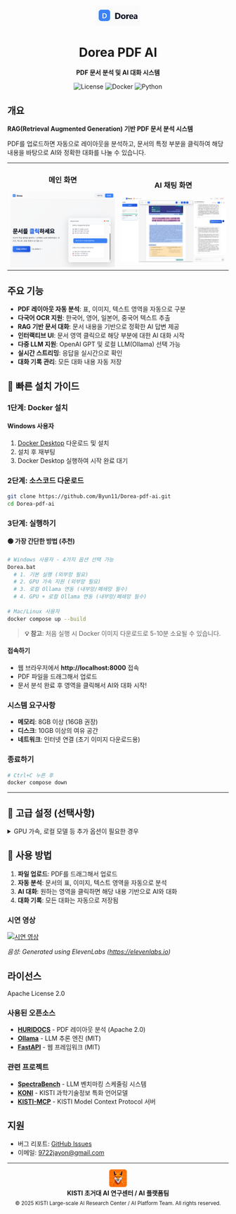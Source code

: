 <div align="center">
  <img src="assets/images/logo.png" alt="Dorea Logo" width="100"/>
  <h1>Dorea PDF AI</h1>
  <p>
    <strong>PDF 문서 분석 및 AI 대화 시스템</strong>
  </p>
  <p>
    <img alt="License" src="https://img.shields.io/badge/license-Apache%202.0-blue.svg">
    <img alt="Docker" src="https://img.shields.io/badge/docker-%230db7ed.svg?logo=docker&logoColor=white">
    <img alt="Python" src="https://img.shields.io/badge/python-3.9+-3670A0?logo=python&logoColor=ffdd54">
  </p>
</div>

## 개요

**RAG(Retrieval Augmented Generation) 기반 PDF 문서 분석 시스템**

PDF를 업로드하면 자동으로 레이아웃을 분석하고, 문서의 특정 부분을 클릭하여 해당 내용을 바탕으로 AI와 정확한 대화를 나눌 수 있습니다.

<table>
<tr>
<td width="50%" align="center">

### 메인 화면
<img src="assets/images/preview-main.png" alt="메인 인터페이스" width="400"/>

</td>
<td width="50%" align="center">

### AI 채팅 화면
<img src="assets/images/preview-chat.png" alt="AI 채팅" width="400"/>

</td>
</tr>
</table>

## 주요 기능

- **PDF 레이아웃 자동 분석**: 표, 이미지, 텍스트 영역을 자동으로 구분
- **다국어 OCR 지원**: 한국어, 영어, 일본어, 중국어 텍스트 추출
- **RAG 기반 문서 대화**: 문서 내용을 기반으로 정확한 AI 답변 제공
- **인터랙티브 UI**: 문서 영역 클릭으로 해당 부분에 대한 AI 대화 시작
- **다중 LLM 지원**: OpenAI GPT 및 로컬 LLM(Ollama) 선택 가능
- **실시간 스트리밍**: 응답을 실시간으로 확인
- **대화 기록 관리**: 모든 대화 내용 자동 저장

## 🚀 빠른 설치 가이드

### 1단계: Docker 설치

#### Windows 사용자
1. [Docker Desktop](https://www.docker.com/products/docker-desktop/) 다운로드 및 설치
2. 설치 후 재부팅
3. Docker Desktop 실행하여 시작 완료 대기

### 2단계: 소스코드 다운로드
```bash
git clone https://github.com/Byun11/Dorea-pdf-ai.git
cd Dorea-pdf-ai
```

### 3단계: 실행하기

#### 🟢 가장 간단한 방법 (추천)
```bash
# Windows 사용자 - 4가지 옵션 선택 가능
Dorea.bat
  # 1. 기본 실행 (외부망 필요)
  # 2. GPU 가속 지원 (외부망 필요) 
  # 3. 로컬 Ollama 연동 (내부망/폐쇄망 필수)
  # 4. GPU + 로컬 Ollama 연동 (내부망/폐쇄망 필수)

# Mac/Linux 사용자  
docker compose up --build
```

> **💡 참고**: 처음 실행 시 Docker 이미지 다운로드로 5-10분 소요될 수 있습니다.

#### 접속하기
- 웹 브라우저에서 **http://localhost:8000** 접속
- PDF 파일을 드래그해서 업로드
- 문서 분석 완료 후 영역을 클릭해서 AI와 대화 시작!

### 시스템 요구사항
- **메모리**: 8GB 이상 (16GB 권장)
- **디스크**: 10GB 이상의 여유 공간
- **네트워크**: 인터넷 연결 (초기 이미지 다운로드용)

### 종료하기
```bash
# Ctrl+C 누른 후
docker compose down
```

---

## 🔧 고급 설정 (선택사항)

<details>
<summary>GPU 가속, 로컬 모델 등 추가 옵션이 필요한 경우</summary>

### 다양한 실행 옵션

#### 소스 빌드 버전 (개발자용)
```bash
# 1. 기본 실행
docker compose up --build   

# 2. GPU 가속 지원 
docker compose -f docker-compose.yml -f docker-compose.gpu.yml up --build

# 3. 로컬 Ollama 연동
docker compose -f docker-compose.yml -f docker-compose.local-ollama.yml up --build

# 4. GPU + 로컬 Ollama 연동
docker compose -f docker-compose.yml -f docker-compose.gpu.yml -f docker-compose.local-ollama.yml up --build
```

#### 사전 빌드 이미지 버전 (배포용 - Dorea.bat와 동일)
```bash
# 5. 기본 실행 (외부망 필요)
docker compose -f docker-compose.hub.yml up

# 6. GPU 가속 지원 (외부망 필요)
docker compose -f docker-compose.hub.yml -f docker-compose.gpu.yml up

# 7. 로컬 Ollama 연동 (내부망/폐쇄망 필수)
docker compose -f docker-compose.hub.yml -f docker-compose.local-ollama.yml up

# 8. GPU + 로컬 Ollama 연동 (내부망/폐쇄망 필수)
docker compose -f docker-compose.hub.yml -f docker-compose.gpu.yml -f docker-compose.local-ollama.yml up
```

> **💡 참고**: 
> - **외부망 필요**: Docker Hub에서 이미지 다운로드
> - **내부망/폐쇄망**: 로컬 Ollama 서버가 port 11434에서 실행 중이어야 함

### 로그 확인
```bash
# 전체 서비스 로그
docker compose logs -f

# 개별 서비스 로그
docker compose logs -f pdf-ai
docker compose logs -f huridocs
docker compose logs -f ollama
```

</details>

## 🎯 사용 방법

1. **파일 업로드**: PDF를 드래그해서 업로드
2. **자동 분석**: 문서의 표, 이미지, 텍스트 영역을 자동으로 분석
3. **AI 대화**: 원하는 영역을 클릭하면 해당 내용 기반으로 AI와 대화
4. **대화 기록**: 모든 대화는 자동으로 저장됨

### 시연 영상

[![시연 영상](https://img.youtube.com/vi/xEo9D5tuc4E/0.jpg)](https://youtu.be/xEo9D5tuc4E)

*음성: Generated using ElevenLabs (https://elevenlabs.io)*

## 라이선스

Apache License 2.0

### 사용된 오픈소스

- **[HURIDOCS](https://github.com/huridocs/pdf-document-layout-analysis)** - PDF 레이아웃 분석 (Apache 2.0)
- **[Ollama](https://github.com/ollama/ollama)** - LLM 추론 엔진 (MIT)
- **[FastAPI](https://github.com/tiangolo/fastapi)** - 웹 프레임워크 (MIT)

### 관련 프로젝트

- **[SpectraBench](https://github.com/gwleee/SpectraBench)** - LLM 벤치마킹 스케줄링 시스템
- **[KONI](https://github.com/KISTI-AI/KONI)** - KISTI 과학기술정보 특화 언어모델
- **[KISTI-MCP](https://github.com/KISTI-AI/KISTI-MCP)** - KISTI Model Context Protocol 서버

## 지원

- 버그 리포트: [GitHub Issues](https://github.com/Byun11/Dorea-pdf-ai/issues)
- 이메일: [9722jayon@gmail.com](mailto:9722jayon@gmail.com)

---

<div align="center">
  <img src="assets/images/AIlogo.png" alt="KISTI AI Platform Team" width="40"/>
  <br>
  <strong>KISTI 초거대 AI 연구센터 / AI 플랫폼팀</strong>
  <br>
  <sub>© 2025 KISTI Large-scale AI Research Center / AI Platform Team. All rights reserved.</sub>
</div>
